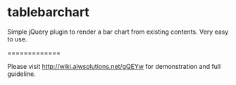 tablebarchart
=============

Simple jQuery plugin to render a bar chart from existing <table> contents. Very easy to use.

=============

Please visit http://wiki.aiwsolutions.net/gQEYw for demonstration and full guideline.


